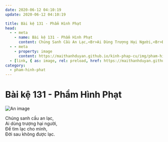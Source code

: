 ```yaml
---
date: 2020-06-12 04:10:19
update: 2020-06-12 04:10:19

title: Bài kệ 131 - Phẩm Hình Phạt
head:
  - - meta
    - name: Bài kệ 131 - Phẩm Hình Phạt
      content: Chúng Sanh Cầu An Lạc,<Br>Ai Dùng Trượng Hại Người,<Br>Ðể Tìm Lạc Cho Mình,<Br>Ðời Sau Không Được Lạc.<Br>
  - - meta
    - property: image
      content: https://maithanhduyan.github.io/kinh-phap-cu/img/pham-hinh-phat/pham-hinh-phat-131.jpg
  - [link, { as: image, rel: preload, href: https://maithanhduyan.github.io/kinh-phap-cu/img/pham-hinh-phat/pham-hinh-phat-131.jpg }]
category:
  - pham-hinh-phat
---
```


# Bài kệ 131 - Phẩm Hình Phạt

![An image](/img/pham-hinh-phat/pham-hinh-phat-131.jpg)

Chúng sanh cầu an lạc,<br>Ai dùng trượng hại người,<br>Ðể tìm lạc cho mình,<br>Ðời sau không được lạc.<br>
